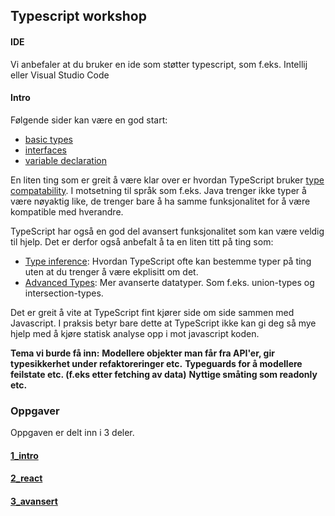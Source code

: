 ## Typescript workshop
#### IDE
Vi anbefaler at du bruker en ide som støtter typescript, som f.eks. Intellij eller Visual Studio Code
#### Intro

Følgende sider kan være en god start:

* [basic types](https://www.typescriptlang.org/docs/handbook/basic-types.html)
* [interfaces](https://www.typescriptlang.org/docs/handbook/interfaces.html)
* [variable declaration](https://www.typescriptlang.org/docs/handbook/variable-declarations.html)

En liten ting som er greit å være klar over er hvordan TypeScript bruker
[type compatability](https://www.typescriptlang.org/docs/handbook/type-compatibility.html).
I motsetning til språk som f.eks. Java trenger ikke typer å være nøyaktig like, de trenger bare
å ha samme funksjonalitet for å være kompatible med hverandre.


TypeScript har også en god del avansert funksjonalitet som kan være veldig til hjelp. Det er derfor
også anbefalt å ta en liten titt på ting som:
* [Type inference](https://www.typescriptlang.org/docs/handbook/type-inference.html):
Hvordan TypeScript ofte kan bestemme typer på ting uten at du trenger å være ekplisitt om det.
* [Advanced Types](https://www.typescriptlang.org/docs/handbook/advanced-types.html):
Mer avanserte datatyper. Som f.eks. union-types og intersection-types.

Det er greit å vite at TypeScript fint kjører side om side sammen med Javascript. I praksis betyr bare dette at TypeScript 
ikke kan gi deg så mye hjelp med å kjøre statisk analyse opp i mot javascript koden.

**Tema vi burde få inn:**
**Modellere objekter man får fra API'er, gir typesikkerhet under refaktoreringer etc.**
**Typeguards for å modellere feilstate etc. (f.eks etter fetching av data)**
**Nyttige småting som readonly etc.**

### Oppgaver
Oppgaven er delt inn i 3 deler.

#### [1_intro](1_intro/readme.md)

#### [2_react](https://github.com/bekk/typet-javascript-workshop/tree/master/2_react)

#### [3_avansert](3_avansert/readme.md)
